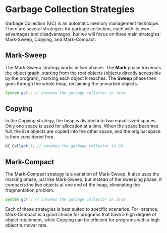 # Garbage Collection Strategies

Garbage Collection (GC) is an automatic memory management technique. There are several strategies for garbage collection, each with its own advantages and disadvantages, but we will focus on three main strategies: Mark-Sweep, Copying, and Mark-Compact.

## Mark-Sweep

The Mark-Sweep strategy works in two phases. The **Mark** phase traverses the object graph, starting from the root objects (objects directly accessible by the program), marking each object it reaches. The **Sweep** phase then goes through the whole heap, reclaiming the unmarked objects.

```java
System.gc(); // invokes the garbage collector in Java
```

## Copying

In the Copying strategy, the heap is divided into two equal-sized spaces. Only one space is used for allocation at a time. When the space becomes full, the live objects are copied into the other space, and the original space is then considered free.

```csharp
GC.Collect(); // invokes the garbage collector in C#
```

## Mark-Compact

The Mark-Compact strategy is a variation of Mark-Sweep. It also uses the marking phase, just like Mark-Sweep, but instead of the sweeping phase, it compacts the live objects at one end of the heap, eliminating the fragmentation problem.

```java
System.gc(); // invokes the garbage collector in Java
```

Each of these strategies is best suited to specific scenarios. For instance, Mark-Compact is a good choice for programs that have a high degree of object retainment, while Copying can be efficient for programs with a high object turnover rate.

